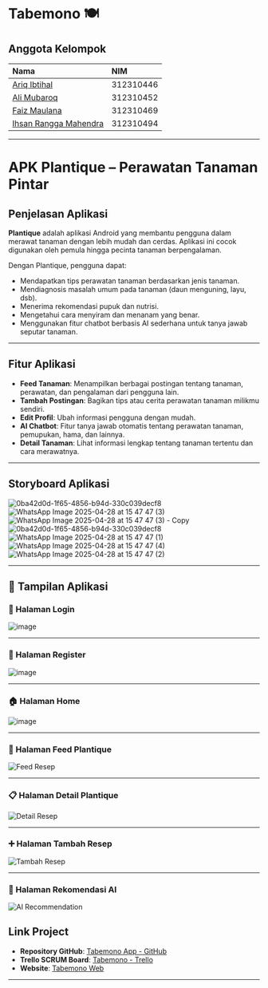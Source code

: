 # Tabemono 🍽️

## Anggota Kelompok
| Nama | NIM |
|:-----------------------------|:------------|
| [Ariq Ibtihal](https://github.com/ariq190505) | 312310446 |
| [Ali Mubaroq](https://github.com/alimubaroq) | 312310452 |
| [Faiz Maulana](https://github.com/PaisMaulanaaa) | 312310469 |
| [Ihsan Rangga Mahendra](https://github.com/IHSANRANGGAMAHENDRA) | 312310494 |
---


# APK Plantique – Perawatan Tanaman Pintar

## Penjelasan Aplikasi
**Plantique** adalah aplikasi Android yang membantu pengguna dalam merawat tanaman dengan lebih mudah dan cerdas. Aplikasi ini cocok digunakan oleh pemula hingga pecinta tanaman berpengalaman.

Dengan Plantique, pengguna dapat:
- Mendapatkan tips perawatan tanaman berdasarkan jenis tanaman.
- Mendiagnosis masalah umum pada tanaman (daun menguning, layu, dsb).
- Menerima rekomendasi pupuk dan nutrisi.
- Mengetahui cara menyiram dan menanam yang benar.
- Menggunakan fitur chatbot berbasis AI sederhana untuk tanya jawab seputar tanaman.

---

## Fitur Aplikasi
- **Feed Tanaman**: Menampilkan berbagai postingan tentang tanaman, perawatan, dan pengalaman dari pengguna lain.
- **Tambah Postingan**: Bagikan tips atau cerita perawatan tanaman milikmu sendiri.
- **Edit Profil**: Ubah informasi pengguna dengan mudah.
- **AI Chatbot**: Fitur tanya jawab otomatis tentang perawatan tanaman, pemupukan, hama, dan lainnya.
- **Detail Tanaman**: Lihat informasi lengkap tentang tanaman tertentu dan cara merawatnya.


---

## Storyboard Aplikasi
![0ba42d0d-1f65-4856-b94d-330c039decf8](https://github.com/user-attachments/assets/ca41bf12-fd4f-45eb-968b-4bb04aea5116)
![WhatsApp Image 2025-04-28 at 15 47 47 (3)](https://github.com/user-attachments/assets/39ffbb6b-be29-4292-8eff-855c7a062644)
![WhatsApp Image 2025-04-28 at 15 47 47 (3) - Copy](https://github.com/user-attachments/assets/b4b661af-afb8-486d-930b-ee188f4dbbdd)
![0ba42d0d-1f65-4856-b94d-330c039decf8](https://github.com/user-attachments/assets/a2386695-9f6d-4c90-b4b1-b3eca0649099)
![WhatsApp Image 2025-04-28 at 15 47 47 (1)](https://github.com/user-attachments/assets/836724d2-f4a2-4afb-b687-e1573302d812)
![WhatsApp Image 2025-04-28 at 15 47 47 (4)](https://github.com/user-attachments/assets/704aabc9-c15b-4f62-9f72-b26de849ce5a)
![WhatsApp Image 2025-04-28 at 15 47 47 (2)](https://github.com/user-attachments/assets/7ccc1063-751d-4be9-8358-8449df122016)

---

## 📱 Tampilan Aplikasi

### 🔐 Halaman Login  
![image](https://github.com/user-attachments/assets/294d1cba-f1b5-4d29-9413-800d4d9994a8)


---

### 📝 Halaman Register  
![image](https://github.com/user-attachments/assets/15a91145-f2e9-41ac-97a2-9d6234b0ddc3)


---

### 🏠 Halaman Home  
![image](https://github.com/user-attachments/assets/0af2b41b-0953-417b-8047-2ccefe5df1b9)


---

### 🍲 Halaman Feed Plantique
![Feed Resep](https://github.com/user-attachments/assets/a230113b-2ea9-4b4a-ae2a-50cf169517f1)

---

### 📋 Halaman Detail Plantique  
![Detail Resep](https://github.com/user-attachments/assets/9b90e571-0b7a-4628-b493-cdfa9619f1d1)

---

### ➕ Halaman Tambah Resep  
![Tambah Resep](https://github.com/user-attachments/assets/d1580c8f-bbc0-44bc-af16-b3a6ea5ab935)

---

### 🤖 Halaman Rekomendasi AI  
![AI Recommendation](https://github.com/user-attachments/assets/35846416-0d11-4444-9ea9-5052094a5a12)



## Link Project
- **Repository GitHub**: [Tabemono App - GitHub](https://github.com/alvinalfandy/TabemonoApp)
- **Trello SCRUM Board**: [Tabemono - Trello](https://trello.com/b/2Rr5uCf7/tabemono)
- **Website**: [Tabemono Web](https://tabemono.my.id)


---

